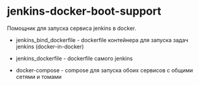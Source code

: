 # jenkins-docker-boot-support
Помощник для запуска сервиса jenkins в docker.

- jenkins_bind_dockerfile - dockerfile контейнера для запуска задач jenkins (docker-in-docker)

- jenkins_dockerfile - dockerfile самого jenkins

- docker-compose - compose для запуска обоих сервисов с общими сетями и томами
